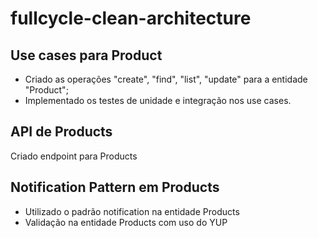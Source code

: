 # fullcycle-clean-architecture

## Use cases para Product
- Criado as operações "create", "find", "list", "update" para a entidade "Product";
- Implementado os testes de unidade e integração nos use cases.

## API de Products
Criado endpoint para Products

## Notification Pattern em Products
- Utilizado o padrão notification na entidade Products
- Validação na entidade Products com uso do YUP